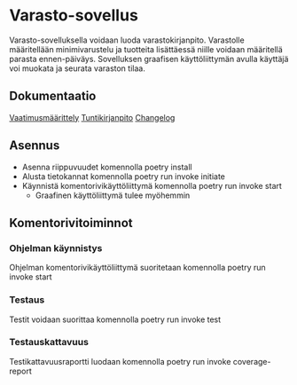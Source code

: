 # Varasto-sovellus

Varasto-sovelluksella voidaan luoda varastokirjanpito. Varastolle määritellään minimivarustelu ja tuotteita lisättäessä niille voidaan määritellä parasta ennen-päiväys. Sovelluksen graafisen käyttöliittymän avulla käyttäjä voi muokata ja seurata varaston tilaa.

## Dokumentaatio

[Vaatimusmäärittely](https://github.com/aleksiskela/ot-harjoitustyo/blob/master/dokumentaatio/vaatimusmaarittely.md)
[Tuntikirjanpito](https://github.com/aleksiskela/ot-harjoitustyo/blob/master/dokumentaatio/tuntikirjanpito.md)
[Changelog](https://github.com/aleksiskela/ot-harjoitustyo/blob/master/dokumentaatio/changelog.md)

## Asennus

- Asenna riippuvuudet komennolla poetry install
- Alusta tietokannat komennolla poetry run invoke initiate
- Käynnistä komentorivikäyttöliittymä komennolla poetry run invoke start
  - Graafinen käyttöliittymä tulee myöhemmin

## Komentorivitoiminnot

### Ohjelman käynnistys
Ohjelman komentorivikäyttöliittymä suoritetaan komennolla poetry run invoke start

### Testaus
Testit voidaan suorittaa komennolla poetry run invoke test

### Testauskattavuus
Testikattavuusraportti luodaan komennolla poetry run invoke coverage-report
